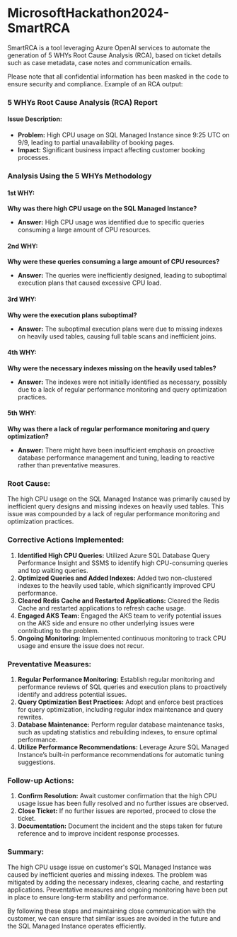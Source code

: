 # MicrosoftHackathon2024-SmartRCA

SmartRCA is a tool leveraging Azure OpenAI services to automate the generation of 5 WHYs Root Cause Analysis (RCA), based on ticket details such as case metadata, case notes and communication emails.

Please note that all confidential information has been masked in the code to ensure security and compliance. Example of an RCA output:

### 5 WHYs Root Cause Analysis (RCA) Report

#### **Issue Description:**
- **Problem:** High CPU usage on SQL Managed Instance since 9:25 UTC on 9/9, leading to partial unavailability of booking pages.
- **Impact:** Significant business impact affecting customer booking processes.

### Analysis Using the 5 WHYs Methodology

#### **1st WHY:**
**Why was there high CPU usage on the SQL Managed Instance?**
- **Answer:** High CPU usage was identified due to specific queries consuming a large amount of CPU resources.

#### **2nd WHY:**
**Why were these queries consuming a large amount of CPU resources?**
- **Answer:** The queries were inefficiently designed, leading to suboptimal execution plans that caused excessive CPU load.

#### **3rd WHY:**
**Why were the execution plans suboptimal?**
- **Answer:** The suboptimal execution plans were due to missing indexes on heavily used tables, causing full table scans and inefficient joins.

#### **4th WHY:**
**Why were the necessary indexes missing on the heavily used tables?**
- **Answer:** The indexes were not initially identified as necessary, possibly due to a lack of regular performance monitoring and query optimization practices.

#### **5th WHY:**
**Why was there a lack of regular performance monitoring and query optimization?**
- **Answer:** There might have been insufficient emphasis on proactive database performance management and tuning, leading to reactive rather than preventative measures.

### Root Cause:
The high CPU usage on the SQL Managed Instance was primarily caused by inefficient query designs and missing indexes on heavily used tables. This issue was compounded by a lack of regular performance monitoring and optimization practices.

### Corrective Actions Implemented:
1. **Identified High CPU Queries:** Utilized Azure SQL Database Query Performance Insight and SSMS to identify high CPU-consuming queries and top waiting queries.
2. **Optimized Queries and Added Indexes:** Added two non-clustered indexes to the heavily used table, which significantly improved CPU performance.
3. **Cleared Redis Cache and Restarted Applications:** Cleared the Redis Cache and restarted applications to refresh cache usage.
4. **Engaged AKS Team:** Engaged the AKS team to verify potential issues on the AKS side and ensure no other underlying issues were contributing to the problem.
5. **Ongoing Monitoring:** Implemented continuous monitoring to track CPU usage and ensure the issue does not recur.

### Preventative Measures:
1. **Regular Performance Monitoring:** Establish regular monitoring and performance reviews of SQL queries and execution plans to proactively identify and address potential issues.
2. **Query Optimization Best Practices:** Adopt and enforce best practices for query optimization, including regular index maintenance and query rewrites.
3. **Database Maintenance:** Perform regular database maintenance tasks, such as updating statistics and rebuilding indexes, to ensure optimal performance.
4. **Utilize Performance Recommendations:** Leverage Azure SQL Managed Instance’s built-in performance recommendations for automatic tuning suggestions.

### Follow-up Actions:
1. **Confirm Resolution:** Await customer confirmation that the high CPU usage issue has been fully resolved and no further issues are observed.
2. **Close Ticket:** If no further issues are reported, proceed to close the ticket.
3. **Documentation:** Document the incident and the steps taken for future reference and to improve incident response processes.

### Summary:
The high CPU usage issue on customer's SQL Managed Instance was caused by inefficient queries and missing indexes. The problem was mitigated by adding the necessary indexes, clearing cache, and restarting applications. Preventative measures and ongoing monitoring have been put in place to ensure long-term stability and performance.

By following these steps and maintaining close communication with the customer, we can ensure that similar issues are avoided in the future and the SQL Managed Instance operates efficiently.
